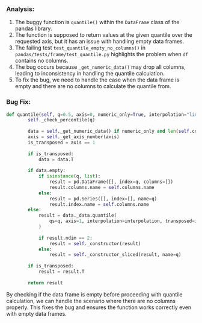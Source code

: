 ### Analysis:
1. The buggy function is `quantile()` within the `DataFrame` class of the pandas library.
2. The function is supposed to return values at the given quantile over the requested axis, but it has an issue with handling empty data frames.
3. The failing test `test_quantile_empty_no_columns()` in `pandas/tests/frame/test_quantile.py` highlights the problem when `df` contains no columns.
4. The bug occurs because `_get_numeric_data()` may drop all columns, leading to inconsistency in handling the quantile calculation.
5. To fix the bug, we need to handle the case when the data frame is empty and there are no columns to calculate the quantile from.

### Bug Fix:
```python
def quantile(self, q=0.5, axis=0, numeric_only=True, interpolation="linear"):
        self._check_percentile(q)
    
        data = self._get_numeric_data() if numeric_only and len(self.columns) > 0 else self
        axis = self._get_axis_number(axis)
        is_transposed = axis == 1
    
        if is_transposed:
            data = data.T
        
        if data.empty:
            if isinstance(q, list):
                result = pd.DataFrame([], index=q, columns=[])
                result.columns.name = self.columns.name
            else:
                result = pd.Series([], index=[], name=q)
                result.index.name = self.columns.name
        else:
            result = data._data.quantile(
                qs=q, axis=1, interpolation=interpolation, transposed=is_transposed
            )
    
            if result.ndim == 2:
                result = self._constructor(result)
            else:
                result = self._constructor_sliced(result, name=q)
        
        if is_transposed:
            result = result.T
    
        return result
```

By checking if the data frame is empty before proceeding with quantile calculation, we can handle the scenario where there are no columns properly. This fixes the bug and ensures the function works correctly even with empty data frames.